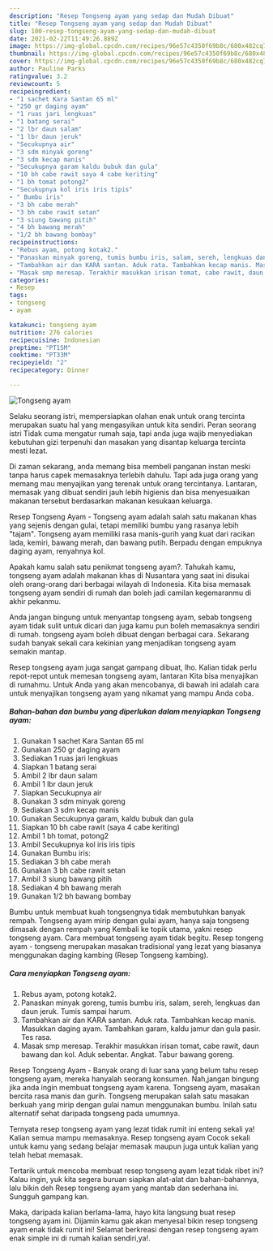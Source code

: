 ```yaml
---
description: "Resep Tongseng ayam yang sedap dan Mudah Dibuat"
title: "Resep Tongseng ayam yang sedap dan Mudah Dibuat"
slug: 100-resep-tongseng-ayam-yang-sedap-dan-mudah-dibuat
date: 2021-02-22T11:49:26.889Z
image: https://img-global.cpcdn.com/recipes/96e57c4350f69b8c/680x482cq70/tongseng-ayam-foto-resep-utama.jpg
thumbnail: https://img-global.cpcdn.com/recipes/96e57c4350f69b8c/680x482cq70/tongseng-ayam-foto-resep-utama.jpg
cover: https://img-global.cpcdn.com/recipes/96e57c4350f69b8c/680x482cq70/tongseng-ayam-foto-resep-utama.jpg
author: Pauline Parks
ratingvalue: 3.2
reviewcount: 5
recipeingredient:
- "1 sachet Kara Santan 65 ml"
- "250 gr daging ayam"
- "1 ruas jari lengkuas"
- "1 batang serai"
- "2 lbr daun salam"
- "1 lbr daun jeruk"
- "Secukupnya air"
- "3 sdm minyak goreng"
- "3 sdm kecap manis"
- "Secukupnya garam kaldu bubuk dan gula"
- "10 bh cabe rawit saya 4 cabe keriting"
- "1 bh tomat potong2"
- "Secukupnya kol iris iris tipis"
- " Bumbu iris"
- "3 bh cabe merah"
- "3 bh cabe rawit setan"
- "3 siung bawang pitih"
- "4 bh bawang merah"
- "1/2 bh bawang bombay"
recipeinstructions:
- "Rebus ayam, potong kotak2."
- "Panaskan minyak goreng, tumis bumbu iris, salam, sereh, lengkuas dan daun jeruk. Tumis sampai harum."
- "Tambahkan air dan KARA santan. Aduk rata. Tambahkan kecap manis. Masukkan daging ayam. Tambahkan garam, kaldu jamur dan gula pasir. Tes rasa."
- "Masak smp meresap. Terakhir masukkan irisan tomat, cabe rawit, daun bawang dan kol. Aduk sebentar. Angkat. Tabur bawang goreng."
categories:
- Resep
tags:
- tongseng
- ayam

katakunci: tongseng ayam 
nutrition: 276 calories
recipecuisine: Indonesian
preptime: "PT15M"
cooktime: "PT33M"
recipeyield: "2"
recipecategory: Dinner

---
```



![Tongseng ayam](https://img-global.cpcdn.com/recipes/96e57c4350f69b8c/680x482cq70/tongseng-ayam-foto-resep-utama.jpg)

Selaku seorang istri, mempersiapkan olahan enak untuk orang tercinta merupakan suatu hal yang mengasyikan untuk kita sendiri. Peran seorang istri Tidak cuma mengatur rumah saja, tapi anda juga wajib menyediakan kebutuhan gizi terpenuhi dan masakan yang disantap keluarga tercinta mesti lezat.

Di zaman  sekarang, anda memang bisa membeli panganan instan meski tanpa harus capek memasaknya terlebih dahulu. Tapi ada juga orang yang memang mau menyajikan yang terenak untuk orang tercintanya. Lantaran, memasak yang dibuat sendiri jauh lebih higienis dan bisa menyesuaikan makanan tersebut berdasarkan makanan kesukaan keluarga. 

Resep Tongseng Ayam - Tongseng ayam adalah salah satu makanan khas yang sejenis dengan gulai, tetapi memiliki bumbu yang rasanya lebih &#34;tajam&#34;. Tongseng ayam memiliki rasa manis-gurih yang kuat dari racikan lada, kemiri, bawang merah, dan bawang putih. Berpadu dengan empuknya daging ayam, renyahnya kol.

Apakah kamu salah satu penikmat tongseng ayam?. Tahukah kamu, tongseng ayam adalah makanan khas di Nusantara yang saat ini disukai oleh orang-orang dari berbagai wilayah di Indonesia. Kita bisa memasak tongseng ayam sendiri di rumah dan boleh jadi camilan kegemaranmu di akhir pekanmu.

Anda jangan bingung untuk menyantap tongseng ayam, sebab tongseng ayam tidak sulit untuk dicari dan juga kamu pun boleh memasaknya sendiri di rumah. tongseng ayam boleh dibuat dengan berbagai cara. Sekarang sudah banyak sekali cara kekinian yang menjadikan tongseng ayam semakin mantap.

Resep tongseng ayam juga sangat gampang dibuat, lho. Kalian tidak perlu repot-repot untuk memesan tongseng ayam, lantaran Kita bisa menyajikan di rumahmu. Untuk Anda yang akan mencobanya, di bawah ini adalah cara untuk menyajikan tongseng ayam yang nikamat yang mampu Anda coba.

<!--inarticleads1-->

##### Bahan-bahan dan bumbu yang diperlukan dalam menyiapkan Tongseng ayam:

1. Gunakan 1 sachet Kara Santan 65 ml
1. Gunakan 250 gr daging ayam
1. Sediakan 1 ruas jari lengkuas
1. Siapkan 1 batang serai
1. Ambil 2 lbr daun salam
1. Ambil 1 lbr daun jeruk
1. Siapkan Secukupnya air
1. Gunakan 3 sdm minyak goreng
1. Sediakan 3 sdm kecap manis
1. Gunakan Secukupnya garam, kaldu bubuk dan gula
1. Siapkan 10 bh cabe rawit (saya 4 cabe keriting)
1. Ambil 1 bh tomat, potong2
1. Ambil Secukupnya kol iris iris tipis
1. Gunakan  Bumbu iris:
1. Sediakan 3 bh cabe merah
1. Gunakan 3 bh cabe rawit setan
1. Ambil 3 siung bawang pitih
1. Sediakan 4 bh bawang merah
1. Gunakan 1/2 bh bawang bombay


Bumbu untuk membuat kuah tongsengnya tidak membutuhkan banyak rempah. Tongseng ayam mirip dengan gulai ayam, hanya saja tongseng dimasak dengan rempah yang Kembali ke topik utama, yakni resep tongseng ayam. Cara membuat tongseng ayam tidak begitu. Resep tongeng ayam - tongseng merupakan masakan tradisional yang lezat yang biasanya menggunakan daging kambing (Resep Tongseng kambing). 

<!--inarticleads2-->

##### Cara menyiapkan Tongseng ayam:

1. Rebus ayam, potong kotak2.
1. Panaskan minyak goreng, tumis bumbu iris, salam, sereh, lengkuas dan daun jeruk. Tumis sampai harum.
1. Tambahkan air dan KARA santan. Aduk rata. Tambahkan kecap manis. Masukkan daging ayam. Tambahkan garam, kaldu jamur dan gula pasir. Tes rasa.
1. Masak smp meresap. Terakhir masukkan irisan tomat, cabe rawit, daun bawang dan kol. Aduk sebentar. Angkat. Tabur bawang goreng.


Resep Tongseng Ayam - Banyak orang di luar sana yang belum tahu resep tongseng ayam, mereka hanyalah seorang konsumen. Nah,jangan bingung jika anda ingin membuat tongseng ayam karena. Tongseng ayam, masakan bercita rasa manis dan gurih. Tongseng merupakan salah satu masakan berkuah yang mirip dengan gulai namun menggunakan bumbu. Inilah satu alternatif sehat daripada tongseng pada umumnya. 

Ternyata resep tongseng ayam yang lezat tidak rumit ini enteng sekali ya! Kalian semua mampu memasaknya. Resep tongseng ayam Cocok sekali untuk kamu yang sedang belajar memasak maupun juga untuk kalian yang telah hebat memasak.

Tertarik untuk mencoba membuat resep tongseng ayam lezat tidak ribet ini? Kalau ingin, yuk kita segera buruan siapkan alat-alat dan bahan-bahannya, lalu bikin deh Resep tongseng ayam yang mantab dan sederhana ini. Sungguh gampang kan. 

Maka, daripada kalian berlama-lama, hayo kita langsung buat resep tongseng ayam ini. Dijamin kamu gak akan menyesal bikin resep tongseng ayam enak tidak rumit ini! Selamat berkreasi dengan resep tongseng ayam enak simple ini di rumah kalian sendiri,ya!.

